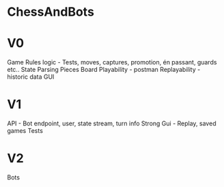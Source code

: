 # ChessAndBots
# V0
  Game Rules logic - Tests, moves, captures, promotion, én passant, guards etc..
  State Parsing
  Pieces
  Board
  Playability - postman
  Replayability - historic data
  GUI

# V1
  API - Bot endpoint, user, state stream, turn info
  Strong Gui - Replay, saved games
  Tests

# V2
  Bots
